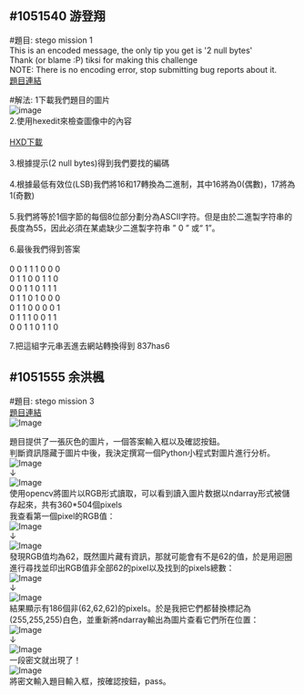 #1051540 游登翔
---------------------------------------
#題目: stego mission 1<br />
This is an encoded message, the only tip you get is '2 null bytes'<br />
Thank (or blame :P) tiksi for making this challenge<br />
NOTE: There is no encoding error, stop submitting bug reports about it.<br />
[題目連結](https://www.hackthissite.org/missions/playit/stego/1)<br />

#解法:
1下載我們題目的圖片<br />
![image](https://github.com/cislab-yzu/Project1-3_Hackthissite/blob/master/1051540/1.bmp)<br />
2.使用hexedit來檢查圖像中的內容<br /><br />
[HXD下載](https://mh-nexus.de/en/downloads.php?product=HxD20)<br /><br />
3.根據提示(2 null bytes)得到我們要找的編碼 <br /><br />
4.根據最低有效位(LSB)我們將16和17轉換為二進制，其中16將為0(偶數)，17將為1(奇數)<br /><br />
5.我們將等於1個字節的每個8位部分劃分為ASCII字符。但是由於二進製字符串的長度為55，因此必須在某處缺少二進製字符串 ” 0 ” 或“ 1”。<br /><br />
6.最後我們得到答案     <br />                                                                
                                                                           0 0 1 1 1 0 0 0 <br />
                                                                           0 1 1 0 0 1 1 0 <br />
                                                                           0 0 1 1 0 1 1 1 <br />
                                                                           0 1 1 0 1 0 0 0 <br />
                                                                           0 1 1 0 0 0 0 1 <br />
                                                                           0 1 1 1 0 0 1 1 <br />
                                                                           0 0 1 1 0 1 1 0 <br />

7.把這組字元串丟進去網站轉換得到 837has6<br />

#1051555 余洪楓
---------------------------------------
#題目: stego mission 3<br />
[題目連結](https://www.hackthissite.org/missions/playit/stego/3)<br />
 ![Image](https://github.com/cislab-yzu/Project1-3_Hackthissite/blob/master/1051555/p1.png)<br />
 
 題目提供了一張灰色的圖片，一個答案輸入框以及確認按鈕。<br />
 判斷資訊隱藏于圖片中後，我決定撰寫一個Python小程式對圖片進行分析。<br />
 ![Image](https://github.com/cislab-yzu/Project1-3_Hackthissite/blob/master/1051555/p2.png)<br />
                    ↓<br />
 ![Image](https://github.com/cislab-yzu/Project1-3_Hackthissite/blob/master/1051555/p3.png)<br />
 使用opencv將圖片以RGB形式讀取，可以看到讀入圖片数据以ndarray形式被儲存起來，共有360*504個pixels<br />
 我查看第一個pixel的RGB值：<br />
 ![Image](https://github.com/cislab-yzu/Project1-3_Hackthissite/blob/master/1051555/p3.png)<br />
 ↓<br />
 ![Image](https://github.com/cislab-yzu/Project1-3_Hackthissite/blob/master/1051555/p4.png)<br />
 發現RGB值均為62，既然圖片藏有資訊，那就可能會有不是62的值，於是用迴圈進行尋找並印出RGB值非全部62的pixel以及找到的pixels總數：<br />
 ![Image](https://github.com/cislab-yzu/Project1-3_Hackthissite/blob/master/1051555/p5.png)<br />
  ↓<br />
 ![Image](https://github.com/cislab-yzu/Project1-3_Hackthissite/blob/master/1051555/p6.png)<br />
 結果顯示有186個非(62,62,62)的pixels。於是我把它們都替換標記為(255,255,255)白色，並重新將ndarray輸出為圖片查看它們所在位置：<br />
 ![Image](https://github.com/cislab-yzu/Project1-3_Hackthissite/blob/master/1051555/p7.png)<br />
  ↓<br />
  ![Image](https://github.com/cislab-yzu/Project1-3_Hackthissite/blob/master/1051555/p8.png)<br />
  一段密文就出現了！<br />
  ![Image](https://github.com/cislab-yzu/Project1-3_Hackthissite/blob/master/1051555/p9.png)<br />
  將密文輸入題目輸入框，按確認按鈕，pass。<br />





